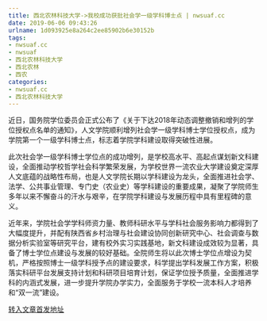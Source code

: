 ```yaml
---
title: 西北农林科技大学->我校成功获批社会学一级学科博士点 | nwsuaf.cc
date: 2019-06-06 09:43:26
urlname: 1d093925e8a264c2ee85902b6e30152b
tags: 
- nwsuaf.cc
- nwsuaf
- 西北农林科技大学
- 西北农林
- 西农
categories:
- nwsuaf.cc
- 西北农林科技大学
---
```



近日，国务院学位委员会正式公布了《关于下达2018年动态调整撤销和增列的学位授权点名单的通知》，人文学院顺利增列社会学一级学科博士学位授权点，成为学院第一个一级学科博士点，标志着学院学科建设取得突破性进展。

此次社会学一级学科博士学位点的成功增列，是学校高水平、高起点谋划新文科建设，全面推动学校哲学社会科学繁荣发展，为学校世界一流农业大学建设奠定深厚人文底蕴的战略性布局，也是人文学院长期以学科建设为龙头，全面推进社会学、法学、公共事业管理、专门史（农业史）等学科建设的重要成果，凝聚了学院师生多年以来不懈奋斗的汗水与艰辛，在学院学科建设与发展历程中具有里程碑的意义。

近年来，学院社会学学科师资力量、教师科研水平与学科社会服务影响力都得到了大幅度提升，并配有陕西省乡村治理与社会建设协同创新研究中心、社会调查与数据分析实验室等研究平台，建有校外实习实践基地，新文科建设成效较为显著，具备了博士学位点建设与发展的较好基础。全院师生将以此次博士学位点增设为契机，严格按照博士一级学科授予点的建设要求，科学提出学科发展工作方案，积极落实科研平台发展支持计划和科研项目培育计划，保证学位授予质量，全面推进学科的内涵式发展，进一步提升学院办学实力，全面服务于学校一流本科人才培养和“双一流”建设。





[转入文章首发地址](https://news.nwsuaf.edu.cn/xnxw/90041.htm)